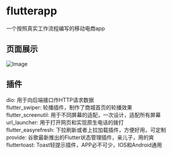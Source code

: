 # flutterapp

一个按照真实工作流程编写的移动电商app

## 页面展示
![Image](https://github.com/aibuijn/aibujin/blob/master/images/fl-app-fp.jpg)

## 插件

   dio: 用于向后端接口作HTTP请求数据  
   flutter_swiper: 轮播插件，制作了商城首页的轮播效果  
   flutter_screenutil: 用于不同屏幕的适配，一次设计，适配所有屏幕  
   url_launcher: 用于打开网页和实现原生电话的拨打  
   flutter_easyrefresh: 下拉刷新或者上拉加载插件，方便好用，可定制  
   provide: 谷歌最新推出的Flutter状态管理插件，亲儿子，用的爽  
   fluttertoast: Toast轻提示插件，APP必不可少，IOS和Android通用  


